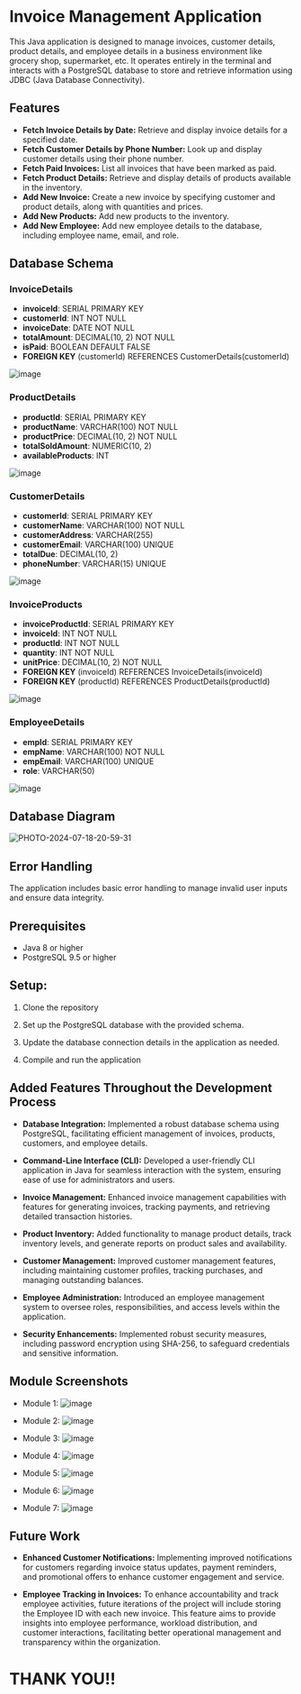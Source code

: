 # Invoice Management Application

This Java application is designed to manage invoices, customer details, product details, and employee details in a business environment like grocery shop, supermarket, etc. It operates entirely in the terminal and interacts with a PostgreSQL database to store and retrieve information using JDBC (Java Database Connectivity).

## Features
- **Fetch Invoice Details by Date:** Retrieve and display invoice details for a specified date.
- **Fetch Customer Details by Phone Number:** Look up and display customer details using their phone number.
- **Fetch Paid Invoices:** List all invoices that have been marked as paid.
- **Fetch Product Details:** Retrieve and display details of products available in the inventory.
- **Add New Invoice:** Create a new invoice by specifying customer and product details, along with quantities and prices.
- **Add New Products:** Add new products to the inventory.
- **Add New Employee:** Add new employee details to the database, including employee name, email, and role.

## Database Schema

### InvoiceDetails
- **invoiceId**: SERIAL PRIMARY KEY
- **customerId**: INT NOT NULL
- **invoiceDate**: DATE NOT NULL
- **totalAmount**: DECIMAL(10, 2) NOT NULL
- **isPaid**: BOOLEAN DEFAULT FALSE
- **FOREIGN KEY** (customerId) REFERENCES CustomerDetails(customerId)
  
![image](https://github.com/user-attachments/assets/1eb60cf1-4c72-4486-9cc7-e4bc7e0ce793)


### ProductDetails
- **productId**: SERIAL PRIMARY KEY
- **productName**: VARCHAR(100) NOT NULL
- **productPrice**: DECIMAL(10, 2) NOT NULL
- **totalSoldAmount**: NUMERIC(10, 2)
- **availableProducts**: INT
  
![image](https://github.com/user-attachments/assets/12258a71-84f2-47c7-b3a3-1bb2da33eea2)

  
### CustomerDetails
- **customerId**: SERIAL PRIMARY KEY
- **customerName**: VARCHAR(100) NOT NULL
- **customerAddress**: VARCHAR(255)
- **customerEmail**: VARCHAR(100) UNIQUE
- **totalDue**: DECIMAL(10, 2)
- **phoneNumber**: VARCHAR(15) UNIQUE
  
![image](https://github.com/user-attachments/assets/e56d6e17-efa6-46db-bb8f-f35b633c45a2)

  
### InvoiceProducts
- **invoiceProductId**: SERIAL PRIMARY KEY
- **invoiceId**: INT NOT NULL
- **productId**: INT NOT NULL
- **quantity**: INT NOT NULL
- **unitPrice**: DECIMAL(10, 2) NOT NULL
- **FOREIGN KEY** (invoiceId) REFERENCES InvoiceDetails(invoiceId)
- **FOREIGN KEY** (productId) REFERENCES ProductDetails(productId)
  
![image](https://github.com/user-attachments/assets/34e10fa3-448b-4b63-b1cd-572e56bee612)

  
### EmployeeDetails
- **empId**: SERIAL PRIMARY KEY
- **empName**: VARCHAR(100) NOT NULL
- **empEmail**: VARCHAR(100) UNIQUE
- **role**: VARCHAR(50)
  
![image](https://github.com/user-attachments/assets/3bce5ebe-476e-43ff-899c-b9589e9731ca)


## Database Diagram
![PHOTO-2024-07-18-20-59-31](https://github.com/user-attachments/assets/b337a8a9-f9d8-4807-a676-197166f0e892)


## Error Handling
The application includes basic error handling to manage invalid user inputs and ensure data integrity.

## Prerequisites

- Java 8 or higher
- PostgreSQL 9.5 or higher

## Setup:

1. Clone the repository

2. Set up the PostgreSQL database with the provided schema.

3. Update the database connection details in the application as needed.

4. Compile and run the application

## Added Features Throughout the Development Process

- **Database Integration:**
  Implemented a robust database schema using PostgreSQL, facilitating efficient management of invoices, products, customers, and employee details.

- **Command-Line Interface (CLI):**
  Developed a user-friendly CLI application in Java for seamless interaction with the system, ensuring ease of use for administrators and users.

- **Invoice Management:**
  Enhanced invoice management capabilities with features for generating invoices, tracking payments, and retrieving detailed transaction histories.

- **Product Inventory:**
  Added functionality to manage product details, track inventory levels, and generate reports on product sales and availability.

- **Customer Management:**
  Improved customer management features, including maintaining customer profiles, tracking purchases, and managing outstanding balances.

- **Employee Administration:**
  Introduced an employee management system to oversee roles, responsibilities, and access levels within the application.

- **Security Enhancements:**
  Implemented robust security measures, including password encryption using SHA-256, to safeguard credentials and sensitive information.

## Module Screenshots
- Module 1:
![image](https://github.com/user-attachments/assets/0f1015f9-3e33-4567-b123-23074fb7c3a5)

- Module 2:
  ![image](https://github.com/user-attachments/assets/e91a15be-bc98-4a54-b203-0c931a6342ec)

- Module 3:
  ![image](https://github.com/user-attachments/assets/2ae2ce78-e8bc-4d8e-8cb3-11d31089b440)
  
- Module 4:
  ![image](https://github.com/user-attachments/assets/7d682237-e8a6-4fdc-8c11-8698d883fb1f)

- Module 5:
  ![image](https://github.com/user-attachments/assets/5f016b71-f58f-4860-8683-afe98a16f219)

- Module 6:
  ![image](https://github.com/user-attachments/assets/5e6385f8-2734-4a1f-876f-d7a0b9f8b0a1)
  
- Module 7:
  ![image](https://github.com/user-attachments/assets/5742798d-72f3-4e9b-abea-29149afb5790)




## Future Work

- **Enhanced Customer Notifications:** Implementing improved notifications for customers regarding invoice status updates, payment reminders, and promotional offers to enhance customer engagement and service.

- **Employee Tracking in Invoices:** To enhance accountability and track employee activities, future iterations of the project will include storing the Employee ID with each new invoice. This feature aims to provide insights into employee performance, workload distribution, and customer interactions, facilitating better operational management and transparency within the organization.

# THANK YOU!!
